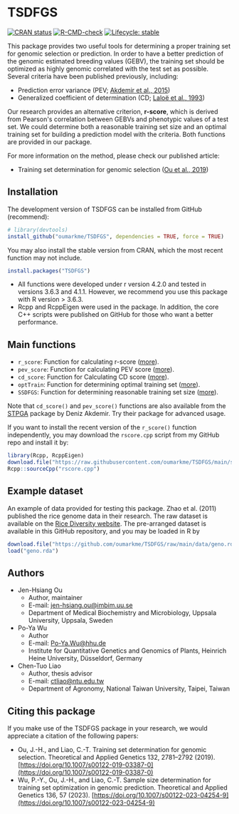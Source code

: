 
# TSDFGS

<!-- badges: start -->
[![CRAN status](https://www.r-pkg.org/badges/version/TSDFGS)](https://CRAN.R-project.org/package=TSDFGS)
[![R-CMD-check](https://github.com/oumarkme/TSDFGS/actions/workflows/R-CMD-check.yaml/badge.svg)](https://github.com/oumarkme/TSDFGS/actions/workflows/R-CMD-check.yaml)
[![Lifecycle: stable](https://img.shields.io/badge/lifecycle-stable-brightgreen.svg)](https://lifecycle.r-lib.org/articles/stages.html#stable)
<!-- badges: end -->

This package provides two useful tools for determining a proper training set for genomic selection or prediction. In order to have a better prediction of the genomic estimated breeding values (GEBV), the training set should be optimized as highly genomic correlated with the test set as possible. Several criteria have been published previously, including:

- Prediction error variance (PEV; [Akdemir et al., 2015](https://doi.org/10.1186/s12711-015-0116-6))
- Generalized coefficient of determination (CD; [Laloë et al., 1993](https://doi.org/10.1186/1297-9686-28-4-359))

Our research provides an alternative criterion, **r-score**, which is derived from Pearson's correlation between GEBVs and phenotypic values of a test set. We could determine both a reasonable training set size and an optimal training set for building a prediction model with the criteria. Both functions are provided in our package.

For more information on the method, please check our published article:

- Training set determination for genomic selection ([Ou et al., 2019](https://doi.org/10.1007/s00122-019-03387-0))


## Installation

The development version of TSDFGS can be installed from GitHub (recommend):

``` r
# library(devtools)
install_github("oumarkme/TSDFGS", dependencies = TRUE, force = TRUE)
```

You may also install the stable version from CRAN, which the most recent function may not include.

``` r
install.packages("TSDFGS")
```

- All functions were developed under r version 4.2.0 and tested in versions 3.6.3 and 4.1.1. However, we recommend you use this package with R version > 3.6.3.
- Rcpp and RcppEigen were used in the package. In addition, the core C++ scripts were published on GitHub for those who want a better performance.


## Main functions

- `r_score`: Function for calculating r-score ([more](https://www.oumark.me/TSDFGS/reference/r_score.html)).
- `pev_score`: Function for calculating PEV score ([more](https://www.oumark.me/TSDFGS/reference/pev_score.html)).
- `cd_score`: Function for Calculating CD score ([more](https://www.oumark.me/TSDFGS/reference/cd_score.html)).
- `optTrain`: Function for determining optimal training set ([more](https://www.oumark.me/TSDFGS/reference/optTrain.html)).
- `SSDFGS`: Function for determining reasonable training set size ([more](https://www.oumark.me/TSDFGS/reference/SSDFGS.html)).

Note that `cd_score()` and `pev_score()`  functions are also available from the [STPGA](https://CRAN.R-project.org/package=STPGA) package by Deniz Akdemir. Try their package for advanced usage.


If you want to install the recent version of the `r_score()` function independently, you may download the `rscore.cpp` script from my GitHub repo and install it by:
``` r
library(Rcpp, RcppEigen)
download.file("https://raw.githubusercontent.com/oumarkme/TSDFGS/main/src/rscore.cpp", "rscore.cpp")
Rcpp::sourceCpp("rscore.cpp")
```

## Example dataset
An example of data provided for testing this package. Zhao et al. (2011) published the rice genome data in their research. The raw dataset is available on the [Rice Diversity website](http://www.ricediversity.org/data/). The pre-arranged dataset is available in this GitHub repository, and you may be loaded in R by

``` r
download.file("https://github.com/oumarkme/TSDFGS/raw/main/data/geno.rda", "geno.rda")
load("geno.rda")
```

## Authors

- Jen-Hsiang Ou
    - Author, maintainer
    - E-mail: jen-hsiang.ou@imbim.uu.se
    - Department of Medical Biochemistry and Microbiology, Uppsala University, Uppsala, Sweden
- Po-Ya Wu
    - Author
    - E-mail: Po-Ya.Wu@hhu.de
    - Institute for Quantitative Genetics and Genomics of Plants, Heinrich Heine University, Düsseldorf, Germany
- Chen-Tuo Liao
    - Author, thesis advisor
    - E-mail: ctliao@ntu.edu.tw
    - Department of Agronomy, National Taiwan University, Taipei, Taiwan

    
## Citing this package

If you make use of the TSDFGS package in your research, we would appreciate a citation of the following papers:

- Ou, J.-H., and Liao, C.-T. Training set determination for genomic selection. Theoretical and Applied Genetics 132, 2781–2792 (2019). [https://doi.org/10.1007/s00122-019-03387-0](https://doi.org/10.1007/s00122-019-03387-0)
- Wu, P.-Y., Ou, J.-H., and Liao, C.-T. Sample size determination for training set optimization in genomic prediction. Theoretical and Applied Genetics 136, 57 (2023). [https://doi.org/10.1007/s00122-023-04254-9](https://doi.org/10.1007/s00122-023-04254-9)
